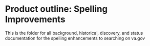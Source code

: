 # Product outline: Spelling Improvements

This is the folder for all background, historical, discovery, and status documentation for the spelling enhancements to searching on va.gov
